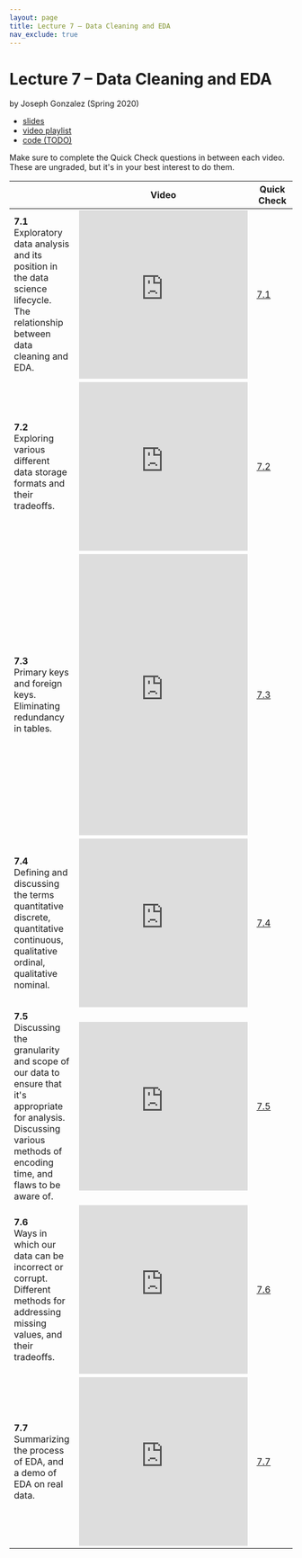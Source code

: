 ```yaml
---
layout: page
title: Lecture 7 – Data Cleaning and EDA
nav_exclude: true
---
```


# Lecture 7 – Data Cleaning and EDA

by Joseph Gonzalez (Spring 2020)

- [slides](https://drive.google.com/file/d/1VRngsdQXg25Fg1CXTSWBKS4cRO6FYaec/view?usp=sharing)
- [video playlist](https://www.youtube.com/playlist?list=PLQCcNQgUcDfqqkmBeC0Pj-ma8YywEMI0I)
- [code (TODO)]()

Make sure to complete the Quick Check questions in between each video. These are ungraded, but it's in your best interest to do them.

<table>
<colgroup>
<col style="width: 25%" />
<col style="width: 25%" />
<col style="width: 25%" />
</colgroup>
<thead>
<tr class="header">
<th></th>
<th>Video</th>
<th>Quick Check</th>
</tr>
</thead>
<tbody>
<tr>
<td><strong>7.1</strong> <br>Exploratory data analysis and its position in the data science lifecycle. The relationship between data cleaning and EDA.</td>
<td><iframe width="300" height="300" height src="https://youtube.com/embed/K2n4O_nqsF0" frameborder="0" allow="accelerometer; autoplay; encrypted-media; gyroscope; picture-in-picture" allowfullscreen></iframe></td>
<td><a href="https://docs.google.com/forms/d/e/1FAIpQLSeO-KXxzHMo3CpuIezxVLWIVItMDOFo9FPbgpohX97_UITmhQ/viewform" target="\_blank">7.1</a></td>
</tr>
<tr>
<td><strong>7.2</strong> <br>Exploring various different data storage formats and their tradeoffs.</td>
<td><iframe width="300" height="300" height src="https://youtube.com/embed/BBqUjdgoRJ0" frameborder="0" allow="accelerometer; autoplay; encrypted-media; gyroscope; picture-in-picture" allowfullscreen></iframe></td>
<td><a href="https://docs.google.com/forms/d/e/1FAIpQLSe8Bl5wsoSYtEwKBNppwd65F8KFgVMFhUZln2dseoyLpumJuA/viewform" target="\_blank">7.2</a></td>
</tr>
<tr>
<td><strong>7.3</strong> <br>Primary keys and foreign keys. Eliminating redundancy in tables.</td>
<td><iframe width="300" height="500" height src="https://youtube.com/embed/Sp35pllNRrg" frameborder="0" allow="accelerometer; autoplay; encrypted-media; gyroscope; picture-in-picture" allowfullscreen></iframe></td>
<td><a href="https://docs.google.com/forms/d/e/1FAIpQLScPjkXCmcGi2-b7d28F3cAd_kme7uRKdRpRsQP8_1DZb65ggg/viewform" target="\_blank">7.3</a></td>
</tr>
<tr>
<td><strong>7.4</strong> <br>Defining and discussing the terms quantitative discrete, quantitative continuous, qualitative ordinal, qualitative nominal.</td>
<td><iframe width="300" height="300" height src="https://youtube.com/embed/htO4lc36OZo" frameborder="0" allow="accelerometer; autoplay; encrypted-media; gyroscope; picture-in-picture" allowfullscreen></iframe></td>
<td><a href="https://docs.google.com/forms/d/e/1FAIpQLSeHclzW7TLYAEv6Ge_oZcdBtUvS_tk3T16dA70-zb4oTxl0Sg/viewform" target="\_blank">7.4</a></td>
</tr>
<tr>
<td><strong>7.5</strong> <br>Discussing the granularity and scope of our data to ensure that it's appropriate for analysis. Discussing various methods of encoding time, and flaws to be aware of.</td>
<td><iframe width="300" height="300" height src="https://youtube.com/embed/8a5vxRjW_0k" frameborder="0" allow="accelerometer; autoplay; encrypted-media; gyroscope; picture-in-picture" allowfullscreen></iframe></td>
<td><a href="https://docs.google.com/forms/d/e/1FAIpQLSfyTrIve3GdAxwKJXbiLeQrhlOyoTXEHLs0Qi_qF7GuxQTy8Q/viewform" target="\_blank">7.5</a></td>
</tr>
<tr>
<td><strong>7.6</strong> <br>Ways in which our data can be incorrect or corrupt. Different methods for addressing missing values, and their tradeoffs.</td>
<td><iframe width="300" height="300" height src="https://youtube.com/embed/FglwXDhJEx8" frameborder="0" allow="accelerometer; autoplay; encrypted-media; gyroscope; picture-in-picture" allowfullscreen></iframe></td>
<td><a href="https://docs.google.com/forms/d/e/1FAIpQLSeuqrZLT4OllZv3VonuxeWHZ9CpQIQt1jTbPRTweXIH_ljTUg/viewform" target="\_blank">7.6</a></td>
</tr>
<tr>
<td><strong>7.7</strong> <br>Summarizing the process of EDA, and a demo of EDA on real data.</td>
<td><iframe width="300" height="300" height src="https://youtube.com/embed/8SfaWxzWkjI" frameborder="0" allow="accelerometer; autoplay; encrypted-media; gyroscope; picture-in-picture" allowfullscreen></iframe></td>
<td><a href="https://docs.google.com/forms/d/e/1FAIpQLSeHx6V7zqDL0sYY_YJ4RM_IXWC3bl3uW17-jYnZRaIFCK4ZfQ/viewform" target="\_blank">7.7</a></td>
</tr>
